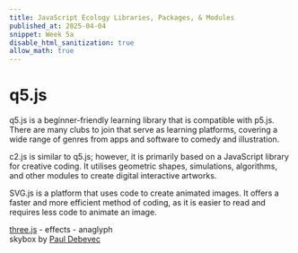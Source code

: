 ```yaml
---
title: JavaScript Ecology Libraries, Packages, & Modules
published_at: 2025-04-04
snippet: Week 5a
disable_html_sanitization: true
allow_math: true
---
```


# q5.js

q5.js is a beginner-friendly learning library that is compatible with p5.js. There are many clubs to join that serve as learning platforms, covering a wide range of genres from apps and software to comedy and illustration.

c2.js is similar to q5.js; however, it is primarily based on a JavaScript library for creative coding. It utilises geometric shapes, simulations, algorithms, and other modules to create digital interactive artworks.

SVG.js is a platform that uses code to create animated images. It offers a faster and more efficient method of coding, as it is easier to read and requires less code to animate an image.

<!DOCTYPE html>
<html lang="en">
	<head>
		<title>three.js webgl - effects - anaglyph</title>
		<meta charset="utf-8">
		<meta name="viewport" content="width=device-width, user-scalable=no, minimum-scale=1.0, maximum-scale=1.0">
		<link type="text/css" rel="stylesheet" href="main.css">
	</head>
	<body>
		<div id="info">
			<a href="https://threejs.org" target="_blank" rel="noopener">three.js</a> - effects - anaglyph<br/>
			skybox by <a href="https://www.pauldebevec.com/" target="_blank" rel="noopener">Paul Debevec</a>
		</div>

<script type="importmap">
{
    "imports": {
	"three": "../build/three.module.js",
	"three/addons/": "./jsm/"
	}
}
		</script>

<script type="module">

			import * as THREE from 'three';

			import { AnaglyphEffect } from 'three/addons/effects/AnaglyphEffect.js';

			let container, camera, scene, renderer, effect;

			const spheres = [];

			let mouseX = 0;
			let mouseY = 0;

			let windowHalfX = window.innerWidth / 2;
			let windowHalfY = window.innerHeight / 2;

			document.addEventListener( 'mousemove', onDocumentMouseMove );

			init();

			function init() {

				container = document.createElement( 'div' );
				document.body.appendChild( container );

				camera = new THREE.PerspectiveCamera( 60, window.innerWidth / window.innerHeight, 0.01, 100 );
				camera.position.z = 3;

				const path = 'textures/cube/pisa/';
				const format = '.png';
				const urls = [
					path + 'px' + format, path + 'nx' + format,
					path + 'py' + format, path + 'ny' + format,
					path + 'pz' + format, path + 'nz' + format
				];

				const textureCube = new THREE.CubeTextureLoader().load( urls );

				scene = new THREE.Scene();
				scene.background = textureCube;

				const geometry = new THREE.SphereGeometry( 0.1, 32, 16 );
				const material = new THREE.MeshBasicMaterial( { color: 0xffffff, envMap: textureCube } );

				for ( let i = 0; i < 500; i ++ ) {

					const mesh = new THREE.Mesh( geometry, material );

					mesh.position.x = Math.random() * 10 - 5;
					mesh.position.y = Math.random() * 10 - 5;
					mesh.position.z = Math.random() * 10 - 5;

					mesh.scale.x = mesh.scale.y = mesh.scale.z = Math.random() * 3 + 1;

					scene.add( mesh );

					spheres.push( mesh );

				}

				//

				renderer = new THREE.WebGLRenderer();
				renderer.setPixelRatio( window.devicePixelRatio );
				renderer.setAnimationLoop( animate );
				container.appendChild( renderer.domElement );

				const width = window.innerWidth || 2;
				const height = window.innerHeight || 2;

				effect = new AnaglyphEffect( renderer );
				effect.setSize( width, height );

				//

				window.addEventListener( 'resize', onWindowResize );

			}

			function onWindowResize() {

				windowHalfX = window.innerWidth / 2;
				windowHalfY = window.innerHeight / 2;

				camera.aspect = window.innerWidth / window.innerHeight;
				camera.updateProjectionMatrix();

				effect.setSize( window.innerWidth, window.innerHeight );

			}

			function onDocumentMouseMove( event ) {

				mouseX = ( event.clientX - windowHalfX ) / 100;
				mouseY = ( event.clientY - windowHalfY ) / 100;

			}

			//

			function animate() {

				render();

			}

			function render() {

				const timer = 0.0001 * Date.now();

				camera.position.x += ( mouseX - camera.position.x ) * .05;
				camera.position.y += ( - mouseY - camera.position.y ) * .05;

				camera.lookAt( scene.position );

				for ( let i = 0, il = spheres.length; i < il; i ++ ) {

					const sphere = spheres[ i ];

					sphere.position.x = 5 * Math.cos( timer + i );
					sphere.position.y = 5 * Math.sin( timer + i * 1.1 );

				}

				effect.render( scene, camera );

			}

		</script>

</body>
</html>
